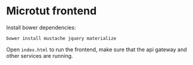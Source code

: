 
Microtut frontend
=================

Install bower dependencies:
```
bower install mustache jquery materialize
```

Open `index.html` to run the frontend, make sure that the api gateway and other services are running.
